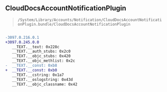 ## CloudDocsAccountNotificationPlugin

> `/System/Library/Accounts/Notification/CloudDocsAccountNotificationPlugin.bundle/CloudDocsAccountNotificationPlugin`

```diff

-3097.0.216.0.1
+3097.0.245.0.0
   __TEXT.__text: 0x228c
   __TEXT.__auth_stubs: 0x2c0
   __TEXT.__objc_stubs: 0x420
   __TEXT.__objc_methlist: 0x2c
-  __TEXT.__const: 0xb8
+  __TEXT.__const: 0xb0
   __TEXT.__cstring: 0x1a7
   __TEXT.__oslogstring: 0x43d
   __TEXT.__objc_classname: 0x42

```
